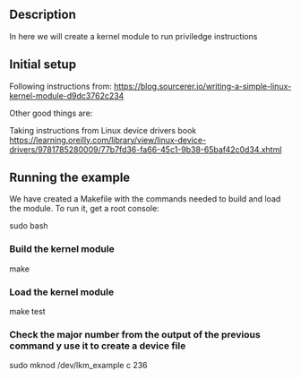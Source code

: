 ## Description

In here we will create a kernel module to run priviledge instructions

## Initial setup
Following instructions from:
https://blog.sourcerer.io/writing-a-simple-linux-kernel-module-d9dc3762c234

Other good things are:

Taking instructions from Linux device drivers book
https://learning.oreilly.com/library/view/linux-device-drivers/9781785280009/77b7fd36-fa66-45c1-9b38-65baf42c0d34.xhtml

## Running the example
We have created a Makefile with the commands needed to build and load the module. 
To run it, get a root console:

sudo bash

### Build the kernel module
make

### Load the kernel module
make test

### Check the major number from the output of the previous command y use it to create a device file
sudo mknod /dev/lkm_example c <MAJOR> 236